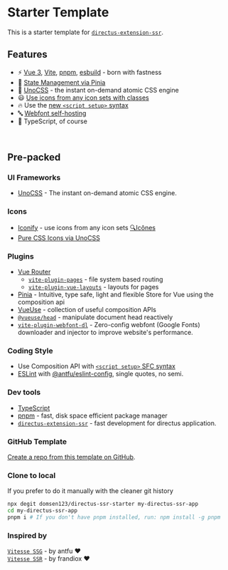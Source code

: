 # Starter Template
This is a starter template for [`directus-extension-ssr`](https://github.com/domsen123/directus-extension-ssr).

## Features
- ⚡️ [Vue 3](https://github.com/vuejs/core), [Vite](https://github.com/vitejs/vite), [pnpm](https://pnpm.io/), [esbuild](https://github.com/evanw/esbuild) - born with fastness
- 🍍 [State Management via Pinia](https://pinia.vuejs.org/)
- 🎨 [UnoCSS](https://github.com/antfu/unocss) - the instant on-demand atomic CSS engine
- 😃 [Use icons from any icon sets with classes](https://github.com/antfu/unocss/tree/main/packages/preset-icons)
- 🔥 Use the [new `<script setup>` syntax](https://github.com/vuejs/rfcs/pull/227)
- 🔤 [Webfont self-hosting](https://github.com/feat-agency/vite-plugin-webfont-dl)
- 🦾 TypeScript, of course
<br>

## Pre-packed

### UI Frameworks

- [UnoCSS](https://github.com/antfu/unocss) - The instant on-demand atomic CSS engine.


### Icons

- [Iconify](https://iconify.design) - use icons from any icon sets [🔍Icônes](https://icones.netlify.app/)
- [Pure CSS Icons via UnoCSS](https://github.com/antfu/unocss/tree/main/packages/preset-icons)


### Plugins

- [Vue Router](https://github.com/vuejs/router)
  - [`vite-plugin-pages`](https://github.com/hannoeru/vite-plugin-pages) - file system based routing
  - [`vite-plugin-vue-layouts`](https://github.com/JohnCampionJr/vite-plugin-vue-layouts) - layouts for pages
- [Pinia](https://pinia.vuejs.org) - Intuitive, type safe, light and flexible Store for Vue using the composition api
- [VueUse](https://github.com/antfu/vueuse) - collection of useful composition APIs
- [`@vueuse/head`](https://github.com/vueuse/head) - manipulate document head reactively
- [`vite-plugin-webfont-dl`](https://github.com/feat-agency/vite-plugin-webfont-dl) - Zero-config webfont (Google Fonts) downloader and injector to improve website's performance.

### Coding Style

- Use Composition API with [`<script setup>` SFC syntax](https://github.com/vuejs/rfcs/pull/227)
- [ESLint](https://eslint.org/) with [@antfu/eslint-config](https://github.com/antfu/eslint-config), single quotes, no semi.
  

  
### Dev tools

- [TypeScript](https://www.typescriptlang.org/)
- [pnpm](https://pnpm.js.org/) - fast, disk space efficient package manager
- [`directus-extension-ssr`](https://github.com/domsen123/directus-extension-ssr) - fast development for directus application.


### GitHub Template

[Create a repo from this template on GitHub](https://github.com/domsen123/directus-ssr-starter/generate).


### Clone to local

If you prefer to do it manually with the cleaner git history

```bash
npx degit domsen123/directus-ssr-starter my-directus-ssr-app
cd my-directus-ssr-app
pnpm i # If you don't have pnpm installed, run: npm install -g pnpm
```

### Inspired by
[`Vitesse SSG`](https://github.com/antfu/vitesse) - by antfu ♥\
[`Vitesse SSR`](https://github.com/frandiox/vite-ssr) - by frandiox ♥